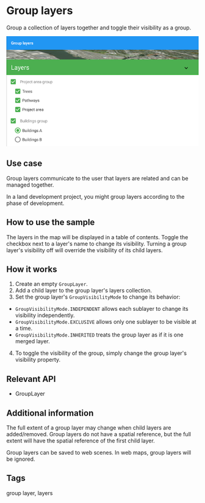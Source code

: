 # Group layers

Group a collection of layers together and toggle their visibility as a group.

![Image of group layers](group-layers.png)

## Use case  

Group layers communicate to the user that layers are related and can be managed together.

In a land development project, you might group layers according to the phase of development.

## How to use the sample

The layers in the map will be displayed in a table of contents. Toggle the checkbox next to a layer's name to change its visibility. Turning a group layer's visibility off will override the visibility of its child layers.

## How it works

1. Create an empty `GroupLayer`.
2. Add a child layer to the group layer's layers collection.
3. Set the group layer's `GroupVisibilityMode` to change its behavior:
  * `GroupVisibilityMode.INDEPENDENT` allows each sublayer to change its visibility independently.
  * `GroupVisibilityMode.EXCLUSIVE` allows only one sublayer to be visible at a time.
  * `GroupVisibilityMode.INHERITED` treats the group layer as if it is one merged layer.
4. To toggle the visibility of the group, simply change the group layer's visibility property.

## Relevant API

* GroupLayer

## Additional information

The full extent of a group layer may change when child layers are added/removed. Group layers do not have a spatial reference, but the full extent will have the spatial reference of the first child layer.

Group layers can be saved to web scenes. In web maps, group layers will be ignored.

## Tags

group layer, layers
